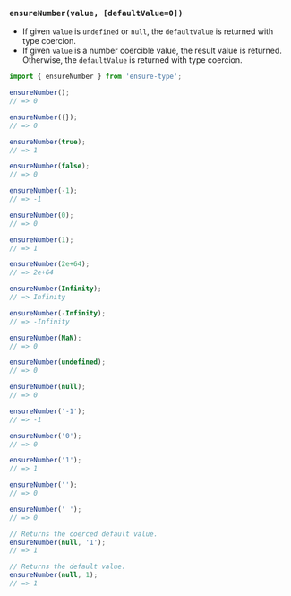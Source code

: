 ### `ensureNumber(value, [defaultValue=0])`

* If given `value` is `undefined` or `null`, the `defaultValue` is returned with type coercion.
* If given `value` is a number coercible value, the result value is returned. Otherwise, the `defaultValue` is returned with type coercion.

```js
import { ensureNumber } from 'ensure-type';

ensureNumber();
// => 0

ensureNumber({});
// => 0

ensureNumber(true);
// => 1

ensureNumber(false);
// => 0

ensureNumber(-1);
// => -1

ensureNumber(0);
// => 0

ensureNumber(1);
// => 1

ensureNumber(2e+64);
// => 2e+64

ensureNumber(Infinity);
// => Infinity

ensureNumber(-Infinity);
// => -Infinity

ensureNumber(NaN);
// => 0

ensureNumber(undefined);
// => 0

ensureNumber(null);
// => 0

ensureNumber('-1');
// => -1

ensureNumber('0');
// => 0

ensureNumber('1');
// => 1

ensureNumber('');
// => 0

ensureNumber(' ');
// => 0

// Returns the coerced default value.
ensureNumber(null, '1');
// => 1

// Returns the default value.
ensureNumber(null, 1);
// => 1
```
